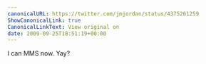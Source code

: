 ```yaml
---
canonicalURL: https://twitter.com/jmjordan/status/4375261259
ShowCanonicalLink: true
CanonicalLinkText: View original on
date: 2009-09-25T18:51:19+00:00
---
```

I can MMS now. Yay?